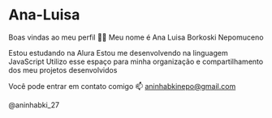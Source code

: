 # Ana-Luisa
Boas vindas ao meu perfil 💙💙
Meu nome é Ana Luisa Borkoski Nepomuceno

Estou estudando na Alura
Estou me desenvolvendo na linguagem JavaScript
Utilizo esse espaço para minha organização e compartilhamento dos meu projetos desenvolvidos

Você pode entrar em contato comigo 📫
aninhabkinepo@gmail.com

@aninhabki_27
